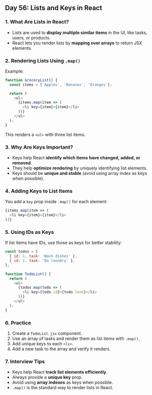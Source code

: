 ## Day 56: Lists and Keys in React

### 1. What Are Lists in React?

* Lists are used to **display multiple similar items** in the UI, like tasks, users, or products.
* React lets you render lists by **mapping over arrays** to return JSX elements.

<div class="section-break"></div>

### 2. Rendering Lists Using `.map()`

Example:

```js
function GroceryList() {
  const items = ['Apples', 'Bananas', 'Oranges'];

  return (
    <ul>
      {items.map(item => (
        <li key={item}>{item}</li>
      ))}
    </ul>
  );
}
```

This renders a `<ul>` with three list items.

<div class="section-break"></div>

### 3. Why Are Keys Important?

* Keys help React **identify which items have changed, added, or removed**.
* They help **optimize rendering** by uniquely identifying list elements.
* Keys should be **unique and stable** (avoid using array index as keys when possible).

<div class="section-break"></div>

### 4. Adding Keys to List Items

You add a `key` prop inside `.map()` for each element:

```js
{items.map(item => (
  <li key={item}>{item}</li>
))}
```

<div class="section-break"></div>

### 5. Using IDs as Keys

If list items have IDs, use those as keys for better stability:

```js
const todos = [
  { id: 1, task: 'Wash dishes' },
  { id: 2, task: 'Do laundry' },
];

function TodoList() {
  return (
    <ul>
      {todos.map(todo => (
        <li key={todo.id}>{todo.task}</li>
      ))}
    </ul>
  );
}
```

<div class="section-break"></div>

### 6. Practice

<div class="practice">

1. Create a `TodoList.jsx` component.
2. Use an array of tasks and render them as list items with `.map()`.
3. Add unique keys to each `<li>`.
4. Add a new task to the array and verify it renders.

</div>

<div class="section-break"></div>

### 7. Interview Tips

* Keys help React **track list elements efficiently**.
* Always provide a **unique key** prop.
* Avoid using **array indexes** as keys when possible.
* `.map()` is the standard way to render lists in React.

<div class="section-break"></div>

